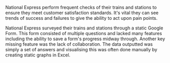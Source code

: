 National Express perform frequent checks of their trains and stations to ensure they meet customer satisfaction standards. It's vital they can see trends of success and failures to give the ability to act upon pain points.

National Express surveyed their trains and stations through a static Google Form. This form consisted of multiple questions and lacked many features including the ability to save a form's progress midway through. Another key missing feature was the lack of collaboration. The data outputted was simply a set of answers and visualising this was often done manually by creating static graphs in Excel.
